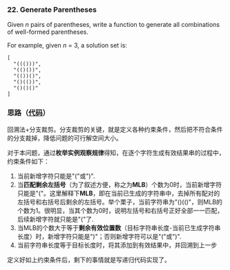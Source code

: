 ### 22. Generate Parentheses

Given *n* pairs of parentheses, write a function to generate all combinations of well-formed parentheses.

For example, given *n* = 3, a solution set is:

```
[
  "((()))",
  "(()())",
  "(())()",
  "()(())",
  "()()()"
]
```

### 思路（[代码](https://github.com/sherlockyb/LeetCode/blob/master/src/main/java/org/sherlockyb/leetcode/backtracking/generateParentheses/Solution.java)）

回溯法+分支裁剪。分支裁剪的关键，就是定义各种约束条件，然后把不符合条件的分支裁掉，降低问题的可行解空间大小。

对于本问题，通过**枚举实例观察规律**得知，在逐个字符生成有效结果串的过程中，约束条件如下：

1. 当前新增字符只能是"("或")".
2. 当**匹配剩余左括号**（为了叙述方便，称之为**MLB**）个数为0时，当前新增字符只能是"("。这里解释下**MLB**，即在当前已生成的字符串中，去掉所有配对的左括号和右括号后剩余的左括号。举个栗子，当前字符串为"()(()"，则MLB的个数为1。很明显，当其个数为0时，说明左括号和右括号正好全部一一匹配，后续新增字符就只能是"("了.
3. 当MLB的个数大于等于**剩余有效位置数**（目标字符串长度-当前已生成字符串长度）时，新增字符只能是")"；否则新增字符可以是"("或")".
4. 当前字符串长度等于目标长度时，将其添加到有效结果中，并回溯到上一步

定义好如上约束条件后，剩下的事情就是写递归代码实现了。

